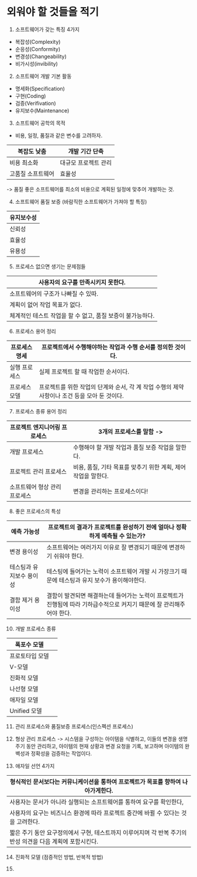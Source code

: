 # 외워야 할 것들을 적기

1. 소프트웨어가 갖는 특징 4가지
- 복잡성(Complexity)
- 순응성(Conformity)
- 변경성(Changeability)
- 비가시성(invibility)

2. 소프트웨어 개발 기본 활동
- 명세화(Specification)
- 구현(Coding)
- 검증(Verifivation)
- 유지보수(Maintenance)

3. 소프트웨어 공학의 목적
- 비용, 일정, 품질과 같은 변수를 고려하자.

| 복잡도 낮춤    | 개발 기간 단축    |
|-----------|-------------|
| 비용 최소화    | 대규모 프로젝트 관리 |
| 고품질 소프트웨어 | 효율성         |
-> 품질 좋은 소프트웨어를 최소의 비용으로 계획된 일정에 맞추어 개발하는 것.

4. 소프트웨어 품질 보증 (바람직한 소프트웨어가 가져야 할 특징)

| 유지보수성 |
|-------|
| 신뢰성   |
| 효율성   |
| 유용성   |

5. 프로세스 없으면 생기는 문제점들

| 사용자의 요구를 만족시키지 못한다.                |
|------------------------------------|
| 소프트웨어의 구조가 나빠질 수 있따.               |
| 계획이 없어 작업 목표가 없다.                  |
| 체계적인 테스트 작업을 할 수 없고, 품질 보증이 불가능하다. |

6. 프로세스 용어 정리

| 프로세스 명세 | 프로젝트에서 수행해야하는 작업과 수행 순서를 정의한 것이다.                      |
|---------|--------------------------------------------------------|
| 실행 프로세스 | 실제 프로젝트 할 때 작업한 순서이다.                                  |
| 프로세스 모델 | 프로젝트를 위한 작업의 단계와 순서, 각 계 작업 수행의 제약사항이나 조건 등을 모아 둔 것이다. |

7. 프로세스 종류 용어 정리

| 프로젝트 엔지니어링 프로세스  | 3개의 프로세스를 말함 ->                       |
|------------------|---------------------------------------|
| 개발 프로세스          | 수행해야 할 개발 작업과 품질 보증 작업을 말한다.          |
| 프로젝트 관리 프로세스     | 비용, 품질, 기타 목표를 맞추기 위한 계획, 제어 작업을 말한다. |
| 소프트웨어 형상 관리 프로세스 | 변경을 관리하는 프로세스이다!                      |

8. 좋은 프로세스의 특성

| 예측 가능성        | 프로젝트의 결과가 프로젝트를 완성하기 전에 얼마나 정확하게 예측될 수 있는가?                        |
|---------------|--------------------------------------------------------------------|
| 변경 용이성        | 소프트웨어는 여러가지 이유로 잘 변경되기 때문에 변경하기 쉬워야 한다.                            |
| 테스팅과 유지보수 용이성 | 테스팅에 들어가는 노력이 소프트웨어 개발 시 가장크기 때문에 테스팅과 유지 보수가 용이해야한다.              |
| 결함 제거 용이성     | 결함이 발견되면 해결하는데 들어가는 노력이 프로젝트가 진행됨에 따라 기하급수적으로 커지기 때문에 잘 관리해주어야 한다. |

10. 개발 프로세스 종류

| 폭포수 모델     |   |
|------------|---|
| 프로토타입 모델   |   |
| V-모델       |   |
| 진화적 모델     |   |
| 나선형 모델     |   |
| 애자일 모델     ||
| Unified 모델 ||

11. 관리 프로세스와 품질보증 프로세스(인스펙션 프로세스)

12. 형상 관리 프로세스
-> 시스템을 구성하는 아이템을 식별하고, 이들의 변경을 생명주기 동안 관리하고, 아이템의 현재 상황과 변경 요청을 기록, 보고하며 아이템의 완벽성과 정확성을 검증하는 작업이다.

13. 애자일 선언 4가지

| 형식적인 문서보다는 커뮤니케이션을 통하여 프로젝트가 목표를 향하여 나아가게한다.                  |
|---------------------------------------------------------------|
| 사용자는 문서가 아니라 실행되는 소프트웨어를 통하여 요구를 확인한다,                        |
| 사용자의 요구는 비즈니스 환경에 따라 프로젝트 중간에 바뀔 수 있다는 것을 고려한다.               |
| 짧은 주기 동안 요구정의에서 구현, 테스트까지 이루어지며 각 반복 주기의 반성 의견을 다음 계획에 포함시킨다. |

14. 진화적 모델 (점증적인 방법, 반복적 방법)

15. 
